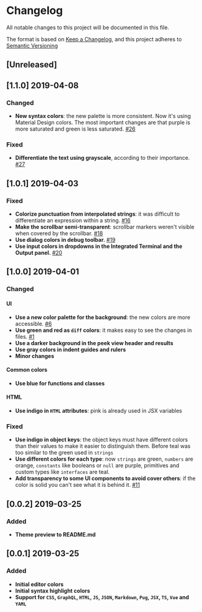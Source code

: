 # Changelog

All notable changes to this project will be documented in this file.

The format is based on [Keep a Changelog](https://keepachangelog.com/en/1.0.0/),
and this project adheres to [Semantic Versioning](https://semver.org/spec/v2.0.0.html)

## [Unreleased]

## [1.1.0] 2019-04-08

### Changed

- **New syntax colors**: the new palette is more consistent. Now it's using Material Design colors. The most important changes are that purple is more saturated and green is less saturated. [#26](https://github.com/MatiasOlivera/universe-theme/pull/26)

### Fixed

- **Differentiate the text using grayscale**, according to their importance. [#27](https://github.com/MatiasOlivera/universe-theme/pull/27)

## [1.0.1] 2019-04-03

### Fixed

- **Colorize punctuation from interpolated strings**: it was difficult to differentiate an expression within a string. [#16](https://github.com/MatiasOlivera/universe-theme/pull/16)
- **Make the scrollbar semi-transparent**: scrollbar markers weren't visible when covered by the scrollbar. [#18](https://github.com/MatiasOlivera/universe-theme/pull/18)
- **Use dialog colors in debug toolbar.** [#19](https://github.com/MatiasOlivera/universe-theme/pull/19)
- **Use input colors in dropdowns in the Integrated Terminal and the Output panel.** [#20](https://github.com/MatiasOlivera/universe-theme/pull/20)

## [1.0.0] 2019-04-01

### Changed

#### UI

- **Use a new color palette for the background**: the new colors are more accessible. [#6](https://github.com/MatiasOlivera/universe-theme/pull/6)
- **Use green and red as `diff` colors**: it makes easy to see the changes in files. [#1](https://github.com/MatiasOlivera/universe-theme/issues/1)
- **Use a darker background in the peek view header and results**
- **Use gray colors in indent guides and rulers**
- **Minor changes**

#### Common colors

- **Use blue for functions and classes**

#### HTML

- **Use indigo in `HTML` attributes**: pink is already used in JSX variables

### Fixed

- **Use indigo in object keys**: the object keys must have different colors than their values to make it easier to distinguish them. Before teal was too similar to the green used in `strings`
- **Use different colors for each type**: now `strings` are green, `numbers` are orange, `constants` like booleans or `null` are purple, primitives and custom types like `interfaces` are teal.
- **Add transparency to some UI components to avoid cover others**: if the color is solid you can't see what it is behind it. [#11](https://github.com/MatiasOlivera/universe-theme/issues/11)

## [0.0.2] 2019-03-25

### Added

- **Theme preview to README.md**

## [0.0.1] 2019-03-25

### Added

- **Initial editor colors**
- **Initial syntax highlight colors**
- **Support for `CSS`, `GraphQL`, `HTML`, `JS`, `JSON`, `Markdown`, `Pug`, `JSX`, `TS`, `Vue` and `YAML`**
